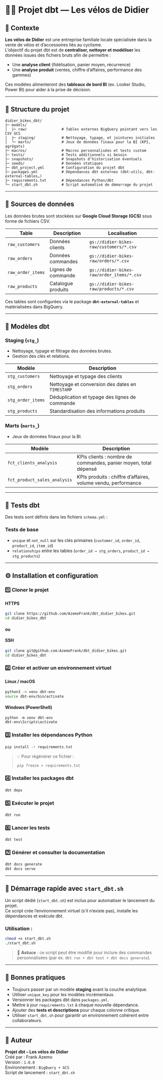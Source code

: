 # 🚴‍♂️ Projet dbt — Les vélos de Didier

## 🏢 Contexte

**Les vélos de Didier** est une entreprise familiale locale spécialisée dans la vente de vélos et d’accessoires liés au cyclisme.  
L’objectif du projet dbt est de **centraliser, nettoyer et modéliser** les données issues des fichiers bruts afin de permettre :

- Une **analyse client** (fidélisation, panier moyen, récurrence)
- Une **analyse produit** (ventes, chiffre d’affaires, performance des gammes)

Ces modèles alimenteront des **tableaux de bord BI** (ex. Looker Studio, Power BI) pour aider à la prise de décision.

---

## 🧱 Structure du projet

```text
didier_bikes_dbt/
├─ models/
│  ├─ raw/                # Tables externes BigQuery pointant vers les CSV GCS
│  ├─ staging/            # Nettoyage, typage, et jointures initiales
│  └─ marts/              # Jeux de données finaux pour la BI (KPI, agrégats)
├─ macros/                # Macros personnalisées et tests custom
├─ tests/                 # Tests additionnels si besoin
├─ snapshots/             # Snapshots d’historisation éventuels
├─ seeds/                 # Données statiques
├─ dbt_project.yml        # Configuration du projet dbt
├─ packages.yml           # Dépendances dbt externes (dbt-utils, dbt-external-tables…)
├─ requirements.txt       # Dépendances Python/dbt
└─ start_dbt.sh           # Script automatisé de démarrage du projet
```

---

## 🔗 Sources de données

Les données brutes sont stockées sur **Google Cloud Storage (GCS)** sous forme de fichiers CSV.

| Table | Description | Localisation |
|-------|--------------|---------------|
| `raw_customers` | Données clients | `gs://didier-bikes-raw/customers/*.csv` |
| `raw_orders` | Données commandes | `gs://didier-bikes-raw/orders/*.csv` |
| `raw_order_items` | Lignes de commande | `gs://didier-bikes-raw/order_items/*.csv` |
| `raw_products` | Catalogue produits | `gs://didier-bikes-raw/products/*.csv` |

Ces tables sont configurées via le package **`dbt-external-tables`** et matérialisées dans BigQuery.

---

## 🧮 Modèles dbt

### Staging (`stg_`)
- Nettoyage, typage et filtrage des données brutes.
- Gestion des clés et relations.

| Modèle | Description |
|--------|--------------|
| `stg_customers` | Nettoyage et typage des clients |
| `stg_orders` | Nettoyage et conversion des dates en `TIMESTAMP` |
| `stg_order_items` | Déduplication et typage des lignes de commande |
| `stg_products` | Standardisation des informations produits |

### Marts (`marts_`)
- Jeux de données finaux pour la BI.

| Modèle | Description |
|--------|--------------|
| `fct_clients_analysis` | KPIs clients : nombre de commandes, panier moyen, total dépensé |
| `fct_product_sales_analysis` | KPIs produits : chiffre d’affaires, volume vendu, performance |

---

## 🧪 Tests dbt

Des tests sont définis dans les fichiers `schema.yml` :

### Tests de base
- `unique` et `not_null` sur les clés primaires (`customer_id`, `order_id`, `product_id`, `item_id`)
- `relationships` entre les tables (`order_id → stg_orders`, `product_id → stg_products`)

---

## ⚙️ Installation et configuration

### 1️⃣ Cloner le projet
#### HTTPS
```bash
git clone https://github.com/AzemoFrank/dbt_didier_bikes.git
cd didier_bikes_dbt
```

#### ou

#### SSH
```bash
git clone git@github.com:AzemoFrank/dbt_didier_bikes.git
cd didier_bikes_dbt
```

### 2️⃣ Créer et activer un environnement virtuel

#### Linux / macOS
```bash
python3 -m venv dbt-env
source dbt-env/bin/activate
```

#### Windows (PowerShell)
```powershell
python -m venv dbt-env
dbt-env\Scripts\activate
```

### 3️⃣ Installer les dépendances Python

```bash
pip install -r requirements.txt
```

> 💡 Pour régénérer ce fichier :
> ```bash
> pip freeze > requirements.txt
> ```

### 4️⃣ Installer les packages dbt

```bash
dbt deps
```

### 5️⃣ Exécuter le projet

```bash
dbt run
```

### 6️⃣ Lancer les tests

```bash
dbt test
```

### 7️⃣ Générer et consulter la documentation

```bash
dbt docs generate
dbt docs serve
```

---

## 🚀 Démarrage rapide avec `start_dbt.sh`

Un script dédié (`start_dbt.sh`) est inclus pour automatiser le lancement du projet.  
Ce script crée l’environnement virtuel (s’il n’existe pas), installe les dépendances et exécute dbt.

### Utilisation :

```bash
chmod +x start_dbt.sh
./start_dbt.sh
```

> 🧠 **Astuce** : ce script peut être modifié pour inclure des commandes personnalisées (par ex. `dbt run + dbt test + dbt docs generate`).

---

## 🧠 Bonnes pratiques

- Toujours passer par un modèle **staging** avant la couche analytique.  
- Utiliser `unique_key` pour les modèles incrémentaux.  
- Versionner les packages dbt dans `packages.yml`.  
- Mettre à jour `requirements.txt` à chaque nouvelle dépendance.  
- Ajouter des **tests et descriptions** pour chaque colonne critique.  
- Utiliser `start_dbt.sh` pour garantir un environnement cohérent entre collaborateurs.

---

## 📄 Auteur

**Projet dbt – Les vélos de Didier**  
Créé par : Frank Azemo  
Version : `1.0.0`  
Environnement : `BigQuery + GCS`  
Script de lancement : `start_dbt.sh`
